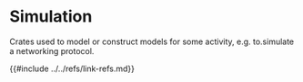 # Simulation

Crates used to model or construct models for some activity, e.g. to.simulate a networking protocol.

{{#include ../../refs/link-refs.md}}
